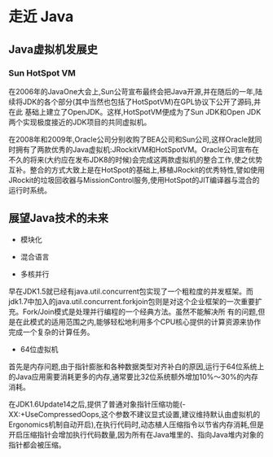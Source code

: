 # 走近 Java

## Java虚拟机发展史

### Sun HotSpot VM

在2006年的JavaOne大会上,Sun公苛宣布最终会把Java开源,并在随后的一年,陆
续将JDK的各个部分(其中当然也包括了HotSpotVM)在GPL协议下公开了源码,并在此
基础上建立了OpenJDK。这样,HotSpotVM便成为了Sun JDK和Open JDK两个实现极度接近的JDK项目的共同虚拟机。

在2008年和2009年,Oracle公司分别收购了BEA公司和Sun公司,这样Oracle就同
时拥有了两款优秀的Java虚拟机:JRockitVM和HotSpotVM。Oracle公司宣布在不久的将来(大约应在发布JDK8的时候)会完成这两款虚拟机的整合工作,使之优势互补。整合的方式大致上是在HotSpot的基础上,移植JRockit的优秀特性,譬如使用JRockit的垃圾回收器与MissionControl服务,使用HotSpot的JIT编译器与混合的运行时系统。

## 展望Java技术的未来

- 模块化

- 混合语言

- 多核并行

早在JDK1.5就已经有java.util.concurrent包实现了一个粗粒度的并发框架。而jdk1.7中加入的java.util.concurrent.forkjoin包则是对这个企业框架的一次重要扩充。Fork/Join模式是处理并行编程的一个经典方法。虽然不能解决所
有的问题,但是在此模式的适用范围之内,能够轻松地利用多个CPU核心提供的计算资源来协作完成一个复杂的计算任务。

- 64位虚拟机

首先是内存问题,由于指针膨胀和各种数据类型对齐补白的原因,运行于64位系统上的Java应用需要消耗更多的内存,通常要比32位系统额外增加10%〜30%的内存消耗。

在JDK1.6Update14之后,提供了普通对象指针压缩功能(-XX:+UseCompressedOops,这个参数不建议显式设置,建议维持默认由虚拟机的Ergonomics机制自动开启),在执行代码时,动态植人压缩指令以节省内存消耗,但是开启压缩指针会增加执行代码数量,因为所有在Java堆里的、指向Java堆内对象的指针都会被压缩。
